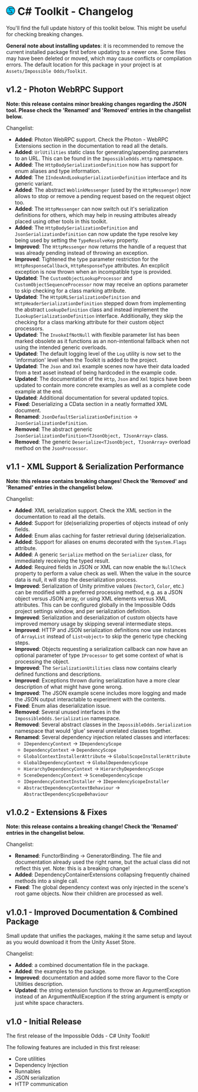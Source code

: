 # ![Impossible Odds Logo][Logo] C# Toolkit - Changelog

You'll find the full update history of this toolkit below. This might be useful for checking breaking changes.

**General note about installing updates**: it is recommended to remove the current installed package first before updating to a newer one. Some files may have been deleted or moved, which may cause conflicts or compilation errors. The default location for this package in your project is at `Assets/Impossible Odds/Toolkit`.

## v1.2 - Photon WebRPC Support

**Note: this release contains minor breaking changes regarding the JSON tool. Please check the 'Renamed' and 'Removed' entries in the changelist below.**

Changelist:

* **Added**: Photon WebRPC support. Check the Photon - WebRPC Extensions section in the documentation to read all the details.
* **Added**: `UrlUtilities` static class for generating/appending parameters to an URL. This can be found in the `ImpossibleOdds.Http` namespace.
* **Added**: The `HttpBodySerializationDefinition` now has support for enum aliases and type information.
* **Added**: The `IIndexAndLookupSerializationDefinition` interface and its generic variant.
* **Added**: The abstract `WeblinkMessenger` (used by the `HttpMessenger`) now allows to stop or remove a pending request based on the request object too.
* **Added**: The `HttpMessenger` can now switch out it's serialization definitions for others, which may help in reusing attributes already placed using other tools in this toolkit.
* **Added**: The `HttpBodySerializationDefinition` and `JsonSerializationDefinition` can now update the type resolve key being used by setting the `TypeResolveKey` property.
* **Improved**: The `HttpMessenger` now returns the handle of a request that was already pending instead of throwing an exception.
* **Improved**: Tightened the type parameter restriction for the `HttpResponseCallback`, `HttpResponseType` attributes. An excplicit exception is now thrown when an incompatible type is provided.
* **Updated**: The `CustomObjectLookupProcessor` and `CustomObjectSequenceProcessor` now may receive an options parameter to skip checking for a class marking attribute.
* **Updated**: The `HttpURLSerializationDefinition` and `HttpHeaderSerializationDefinition` stepped down from implementing the abstract `LookupDefinition` class and instead implement the `ILookupSerializationDefinition` interface. Additionally, they skip the checking for a class marking attribute for their custom object processors.
* **Updated**: The `InvokeIfNotNull` with flexible parameter list has been marked obsolete as it functions as an non-intentional fallback when not using the intended generic overloads.
* **Updated**: The default logging level of the `Log` utility is now set to the 'information' level when the Toolkit is added to the project.
* **Updated**: The `Json` and `Xml` example scenes now have their data loaded from a text asset instead of being hardcoded in the example code.
* **Updated**: The documentation of the `Http`, `Json` and `Xml` topics have been updated to contain more concrete examples as well as a complete code example at the end.
* **Updated**: Additional documentation for several updated topics.
* **Fixed**: Deserializing a CData section in a neatly formatted XML document.
* **Renamed**: `JsonDefaultSerializationDefinition` → `JsonSerializationDefinition`.
* **Removed**: The abstract generic `JsonSerializationDefinition<TJsonObject, TJsonArray>` class.
* **Removed**: The generic `Deserialize<TJsonObject, TJsonArray>` overload method on the `JsonProcessor`.

## v1.1 - XML Support & Serialization Performance

**Note: this release contains breaking changes! Check the 'Removed' and 'Renamed' entries in the changelist below.**

Changelist:

* **Added**: XML serialization support. Check the XML section in the documentation to read all the details.
* **Added**: Support for (de)serializing properties of objects instead of only fields.
* **Added**: Enum alias caching for faster retrieval during (de)serialization.
* **Added**: Support for aliases on enums decorated with the `System.Flags` attribute.
* **Added**: A generic `Serialize` method on the `Serializer` class, for immediately receiving the typed result.
* **Added**: Required fields in JSON or XML can now enable the `NullCheck` property to perform a value check as well. When the value in the source data is null, it will stop the deserialization process.
* **Improved**: Serialization of Unity primitive values (`Vector3`, `Color`, etc.) can be modified with a preferred processing method, e.g. as a JSON object versus JSON array, or using XML elements versus XML attributes. This can be configured globally in the Impossible Odds project settings window, and per serialization definition.
* **Improved**: Serialization and deserialization of custom objects have improved memory usage by skipping several intermediate steps.
* **Improved**: HTTP and JSON serialization definitions now use instances of `ArrayList` instead of `List<object>` to skip the generic type checking steps.
* **Improved**: Objects requesting a serialization callback can now have an optional parameter of type `IProcessor` to get some context of what is processing the object.
* **Improved**: The `SerializationUtilities` class now contains clearly defined functions and descriptions.
* **Improved**: Exceptions thrown during serialization have a more clear description of what might have gone wrong.
* **Improved**: The JSON example scene includes more logging and made the JSON output interactable to experiment with the contents.
* **Fixed**: Enum alias deserialization issue.
* **Removed**: Several unused interfaces in the `ImpossibleOdds.Serialization` namespace.
* **Removed**: Several abstract classes in the `ImpossibleOdds.Serialization` namespace that would 'glue' several unrelated classes together.
* **Renamed**: Several dependency injection related classes and interfaces:
	* `IDependencyContext` → `IDependencyScope`
	* `DependencyContext` → `DependencyScope`
	* `GlobalContextInstallerAttribute` → `GlobalScopeInstallerAttribute`
	* `GlobalDependencyContext` → `GlobalDependencyScope`
	* `HierarchyDependencyContext` → `HierarchyDependencyScope`
	* `SceneDependencyContext` → `SceneDependencyScope`
	* `IDependencyContextInstaller` → `IDependencyScopeInstaller`
	* `AbstractDependencyContextBehaviour` → `AbstractDependencyScopeBehaviour`

## v1.0.2 - Extensions & Fixes

**Note: this release contains a breaking change! Check the 'Renamed' entries in the changelist below.**

Changelist:

* **Renamed**: FunctorBinding → GeneratorBinding. The file and documentation already used the right name, but the actual class did not reflect this yet. Note: this is a breaking change!
* **Added**: DependencyContainerExtensions collapsing frequently chained methods into a single call.
* **Fixed**: The global dependency context was only injected in the scene's root game objects. Now their children are processed as well.

## v1.0.1 - Improved Documentation & Combined Package

Small update that unifies the packages, making it the same setup and layout as you would download it from the Unity Asset Store.

Changelist:

* **Added**: a combined documentation file in the package.
* **Added**: the examples to the package.
* **Improved**: documentation and added some more flavor to the Core Utilities description.
* **Updated**: the string extension functions to throw an ArgumentException instead of an ArgumentNullException if the string argument is empty or just white space characters.

## v1.0 - Initial Release

The first release of the Impossible Odds - C# Unity Toolkit!

The following features are included in this first release:

* Core utilities
* Dependency Injection
* Runnables
* JSON serialization
* HTTP communication

[Logo]: ./Docs/Images/ImpossibleOddsLogo.png
